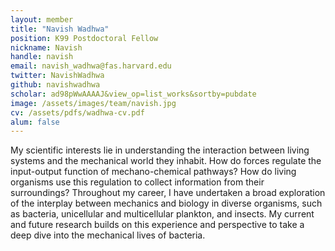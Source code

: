 ```yaml
---
layout: member
title: "Navish Wadhwa"
position: K99 Postdoctoral Fellow
nickname: Navish
handle: navish
email: navish_wadhwa@fas.harvard.edu
twitter: NavishWadhwa
github: navishwadhwa
scholar: ad98pWwAAAAJ&view_op=list_works&sortby=pubdate
image: /assets/images/team/navish.jpg
cv: /assets/pdfs/wadhwa-cv.pdf
alum: false
---
```

<!-- Ever since I learnt classical mechanics in high school, I have been amazed by the awesome power of Newton's laws and how much of the world can be understood by using different versions of these physical laws.  -->
My scientific interests lie in understanding the interaction between living systems and the mechanical world they inhabit. How do forces regulate the input-output function of mechano-chemical pathways? How do living organisms use this regulation to collect information from their surroundings? Throughout my career, I have undertaken a broad exploration of the interplay between mechanics and biology in diverse organisms, such as bacteria, unicellular and multicellular plankton, and insects. My current and future research builds on this experience and perspective to take a deep dive into the mechanical lives of bacteria.